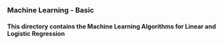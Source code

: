 ### Machine Learning - Basic

#### This directory contains the Machine Learning Algorithms for Linear and Logistic Regression

